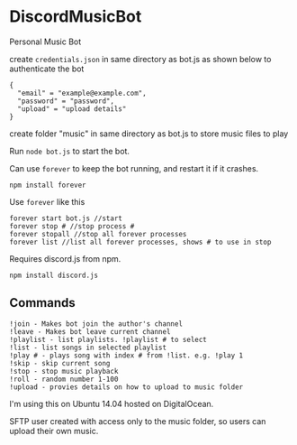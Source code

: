 # DiscordMusicBot
Personal Music Bot

create `credentials.json` in same directory as bot.js as shown below to authenticate the bot

    {
      "email" = "example@example.com",
      "password" = "password",
      "upload" = "upload details"
    }
  
create folder "music" in same directory as bot.js to store music files to play

Run `node bot.js` to start the bot.

Can use `forever` to keep the bot running, and restart it if it crashes.

    npm install forever
    
Use `forever` like this

    forever start bot.js //start
    forever stop # //stop process #
    forever stopall //stop all forever processes
    forever list //list all forever processes, shows # to use in stop
    

Requires discord.js from npm.

    npm install discord.js

Commands
--------
    !join - Makes bot join the author's channel
    !leave - Makes bot leave current channel
    !playlist - list playlists. !playlist # to select
    !list - list songs in selected playlist
    !play # - plays song with index # from !list. e.g. !play 1
    !skip - skip current song
    !stop - stop music playback
    !roll - random number 1-100
    !upload - provies details on how to upload to music folder

I'm using this on Ubuntu 14.04 hosted on DigitalOcean.

SFTP user created with access only to the music folder, so users can upload their own music.
